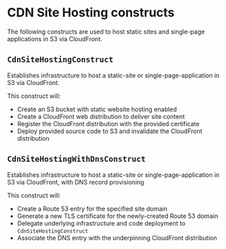 # CDN Site Hosting constructs

The following constructs are used to host static sites and single-page applications in S3 via CloudFront.

## `CdnSiteHostingConstruct`

Establishes infrastructure to host a static-site or single-page-application in S3 via CloudFront.

This construct will:

- Create an S3 bucket with static website hosting enabled
- Create a CloudFront web distribution to deliver site content
- Register the CloudFront distribution with the provided certificate
- Deploy provided source code to S3 and invalidate the CloudFront distribution

## `CdnSiteHostingWithDnsConstruct`

Establishes infrastructure to host a static-site or single-page-application in S3 via CloudFront, with DNS record provisioning

This construct will:

- Create a Route 53 entry for the specified site domain
- Generate a new TLS certificate for the newly-created Route 53 domain
- Delegate underlying infrastructure and code deployment to `CdnSiteHostingConstruct`
- Associate the DNS entry with the underpinning CloudFront distribution
